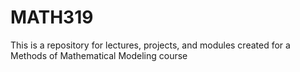 # MATH319
This is a repository for lectures, projects, and modules created for a Methods of Mathematical Modeling course
